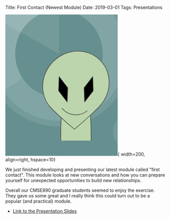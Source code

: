 Title: First Contact (Newest Module)
Date: 2019-03-01
Tags: Presentations

![Alien](./images/alien.png){ width=200, align=right, hspace=10}

We just finished developing and presenting our latest module called "first contact".  This module looks at new conversations and how you can prepare yourself for unexpected opportunities to build new relationships.  

Overall our CMSE890 graduate students seemed to enjoy the exercise. They gave us some great and I really think this could turn out to be a popular (and practical) module.

- [Link to the Presentation Slides](https://docs.google.com/presentation/d/1oMQG3tFYalsdjnjd-7o9PbK9s9cjW1SuayrUXLhN4d4/edit?usp=sharing)
